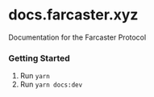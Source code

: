 # docs.farcaster.xyz

Documentation for the Farcaster Protocol

### Getting Started

1. Run `yarn`
2. Run `yarn docs:dev`
